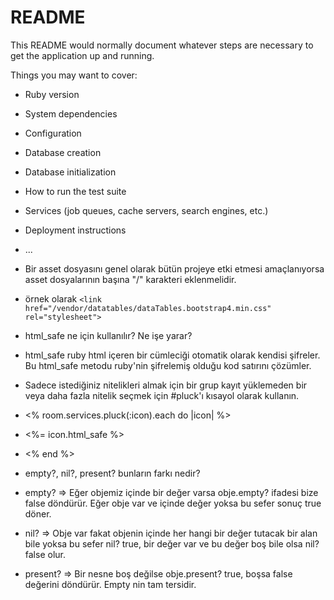 # README

This README would normally document whatever steps are necessary to get the
application up and running.

Things you may want to cover:

* Ruby version

* System dependencies

* Configuration

* Database creation

* Database initialization

* How to run the test suite

* Services (job queues, cache servers, search engines, etc.)

* Deployment instructions

* ...




* Bir asset dosyasını genel olarak bütün projeye etki etmesi amaçlanıyorsa asset dosyalarının başına "/" karakteri eklenmelidir.
* örnek olarak `<link href="/vendor/datatables/dataTables.bootstrap4.min.css" rel="stylesheet">`
* html_safe ne için kullanılır? Ne işe yarar? 
* html_safe ruby html içeren bir cümleciği otomatik olarak kendisi şifreler. Bu html_safe metodu ruby'nin şifrelemiş olduğu kod satırını çözümler. 

* Sadece istediğiniz nitelikleri almak için bir grup kayıt yüklemeden bir veya daha fazla nitelik seçmek için #pluck'ı kısayol olarak kullanın.
* <% room.services.pluck(:icon).each do |icon| %>
*    <%= icon.html_safe %>  
* <% end %>

* empty?, nil?, present? bunların farkı nedir?
* empty? => Eğer objemiz içinde bir değer varsa obje.empty? ifadesi bize false döndürür. Eğer obje var ve içinde değer yoksa bu sefer sonuç true döner.
* nil? => Obje var fakat objenin içinde her hangi bir değer tutacak bir alan bile yoksa bu sefer nil? true, bir değer var ve bu değer boş bile olsa nil? false olur.
* present? => Bir nesne boş değilse obje.present? true, boşsa false değerini döndürür. Empty nin tam tersidir.
